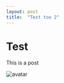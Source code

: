 ```yaml
---
layout: post
title:  "Test too 2"
---
```


# Test
This is a post

![avatar](./assets/panzertard-sf.jpg)


